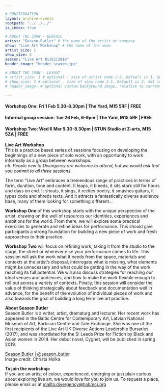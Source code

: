 ```yaml
---

# CONFIGURATION
layout: archive-events
rootpath: "../../../"
is_index: true

# ABOUT THE SHOW - GENERIC
artist: "Season Butler" # the name of the artist or company
show: "Live Art Workshop" # the name of the show
artist_size: 1
show_size: 3
season: "Live Art 01|02|2019"
header_image: "header_season.jpg"

# ABOUT THE SHOW - LAYOUT
# artist_size: 1 # optional - size of artist name 1-5. Default is 1. Set longer names to lower values
# show_size: 2 # optional - size of show name 2-5. Default is 2. Set longer names to lower values
# header_image: # optional custom background image, relative to current page

---
```

#### Workshop One: Fri 1 Feb 5.30-8.30pm | The Yard, M15 5RF | FREE           
#### Informal group session: Tue 26 Feb, 6-9pm | The Yard, M15 5RF | FREE       
#### Workshop Two: Wed 6 Mar 5.30-8.30pm  | STUN Studio at Z-arts, M15 5ZA | FREE        
     
**Live Art Workshop**    
This is a practice based series of sessions focusing on developing the beginnings of a new piece of solo work, with an opportunity to work informally as a group between workshops.   
*nb. People new to Divergency are welcome to attend, but we would ask that you commit to all three sessions.*           
       
The term “Live Art” embraces a tremendous range of practices in terms of form, duration, tone and content. It leaps, it bleeds, it sits stark still for hours and days on end. It shouts, it sings, it recites poetry, it smashes guitars, it types code and shreds texts. And it attracts a fantastically diverse audience base, many of them looking for something different…       

**Workshop One** of this workshop starts with the unique perspective of the artist, drawing on the well of resources our identities, experiences and ambitions for the world. From there, we will explore some practical exercises to generate and refine ideas for performance. This should give participants a strong foundation for building a new piece of work and fresh approaches to their practice.      

**Workshop Two** will focus on refining work, taking it from the studio to the stage, the street or wherever else your performance comes to life. This session will ask the work what it needs from the space, materials and contexts at the artist’s disposal, interrogate what is missing, what elements might be unnecessary and what could be getting in the way of the work reaching its full potential. We will also discuss strategies for reaching our ideal venues and audiences, and how to make the work flexible enough to roll out across a variety of contexts. Finally, this session will consider the value of thinking strategically about feedback and documentation well in advance, for the benefit of the evolution of individual pieces of work and also towards the goal of building a long term live art practice.     

**About Season Butler**         
Season Butler is a writer, artist, dramaturg and lecturer. Her recent work has appeared in the Baltic Centre for Contemporary Art, Latvian National Museum of Art, Barbican Centre and Tate Exchange. She was one of the first recipients of the Live Art UK Diverse Actions Leadership Bursaries (2017), and was shortlisted for the SI Leeds Prize for Fiction by Black and Asian women in 2014. Her debut novel, Cygnet, will be published in spring 2019.       

<a href="http://seasonbutler.com" target="_blank">Season Butler</a> | <a href="http://twitter.com/season_butler" target="_blank">@season_butler</a>     
Image credit: Christa Holka
  
**To join the workshop:**       
If you are an artist of colour, experienced, emerging or just plain curious about exploring live art, we would love for you to join us. To request a place, please email us at <mailto:divergency@habmcr.org>            

                    
    

